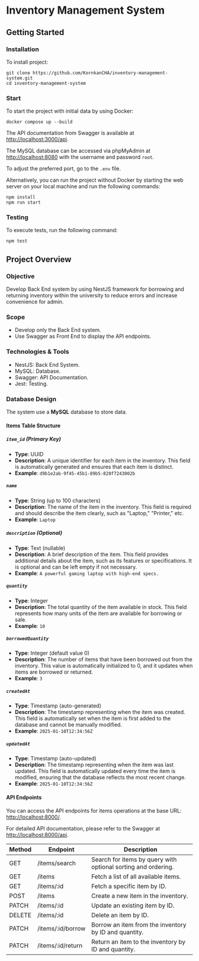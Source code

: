 # Inventory Management System

## Getting Started

### Installation

To install project:

```
git clone https://github.com/KornkanCHA/inventory-management-system.git
cd inventory-management-system
```

### Start
To start the project with initial data by using Docker:

```
docker compose up --build
```

The API documentation from Swagger is available at [http://localhost:3000/api](http://localhost:3000/api).

The MySQL database can be accessed via phpMyAdmin at [http://localhost:8080](http://localhost:8080) with the username and password `root`.

To adjust the preferred port, go to the `.env` file.

Alternatively, you can run the project without Docker by starting the web server on your local machine and run the following commands:

```
npm install
npm run start
```

### Testing

To execute tests, run the following command:

```
npm test
```

## Project Overview

### Objective

Develop Back End system by using NestJS framework for borrowing and returning inventory within the university to reduce errors and increase convenience for admin.

### Scope

- Develop only the Back End system.
- Use Swagger as Front End to display the API endpoints.

### Technologies & Tools

- NestJS: Back End System.
- MySQL: Database.
- Swagger: API Documentation.
- Jest: Testing.

### Database Design

The system use a **MySQL** database to store data.

#### Items Table Structure

##### `item_id` (Primary Key)
- **Type**: UUID
- **Description**: A unique identifier for each item in the inventory. This field is automatically generated and ensures that each item is distinct.
- **Example**: `d9b1e2ab-9f45-45b1-89b5-820f7243002b`

##### `name`
- **Type**: String (up to 100 characters)
- **Description**: The name of the item in the inventory. This field is required and should describe the item clearly, such as "Laptop," "Printer," etc.
- **Example**: `Laptop`

##### `description` (Optional)
- **Type**: Text (nullable)
- **Description**: A brief description of the item. This field provides additional details about the item, such as its features or specifications. It is optional and can be left empty if not necessary.
- **Example**: `A powerful gaming laptop with high-end specs.`

##### `quantity`
- **Type**: Integer
- **Description**: The total quantity of the item available in stock. This field represents how many units of the item are available for borrowing or sale.
- **Example**: `10`

##### `borrowedQuantity`
- **Type**: Integer (default value 0)
- **Description**: The number of items that have been borrowed out from the inventory. This value is automatically initialized to 0, and it updates when items are borrowed or returned.
- **Example**: `3`

##### `createdAt`
- **Type**: Timestamp (auto-generated)
- **Description**: The timestamp representing when the item was created. This field is automatically set when the item is first added to the database and cannot be manually modified.
- **Example**: `2025-01-10T12:34:56Z`

##### `updatedAt`
- **Type**: Timestamp (auto-updated)
- **Description**: The timestamp representing when the item was last updated. This field is automatically updated every time the item is modified, ensuring that the database reflects the most recent change.
- **Example**: `2025-01-10T12:34:56Z`

#### API Endpoints
You can access the API endpoints for items operations at the base URL: [http://localhost:8000/](http://localhost:8000). 

For detailed API documentation, please refer to the Swagger at [http://localhost:8000/api](http://localhost:8000/api).

| Method | Endpoint                   | Description                                                              |
|--------|----------------------------|--------------------------------------------------------------------------|
| GET    | /items/search              | Search for items by query with optional sorting and ordering.            |
| GET    | /items                     | Fetch a list of all available items.                                     |
| GET    | /items/:id                 | Fetch a specific item by ID.                                             |
| POST   | /items                     | Create a new item in the inventory.                                      |
| PATCH  | /items/:id                 | Update an existing item by ID.                                           |
| DELETE | /items/:id                 | Delete an item by ID.                                                    |
| PATCH  | /items/:id/borrow          | Borrow an item from the inventory by ID and quantity.                    |
| PATCH  | /items/:id/return          | Return an item to the inventory by ID and quantity.                      |



